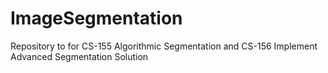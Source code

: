 # ImageSegmentation

Repository to for CS-155 Algorithmic Segmentation and CS-156 Implement Advanced Segmentation Solution
